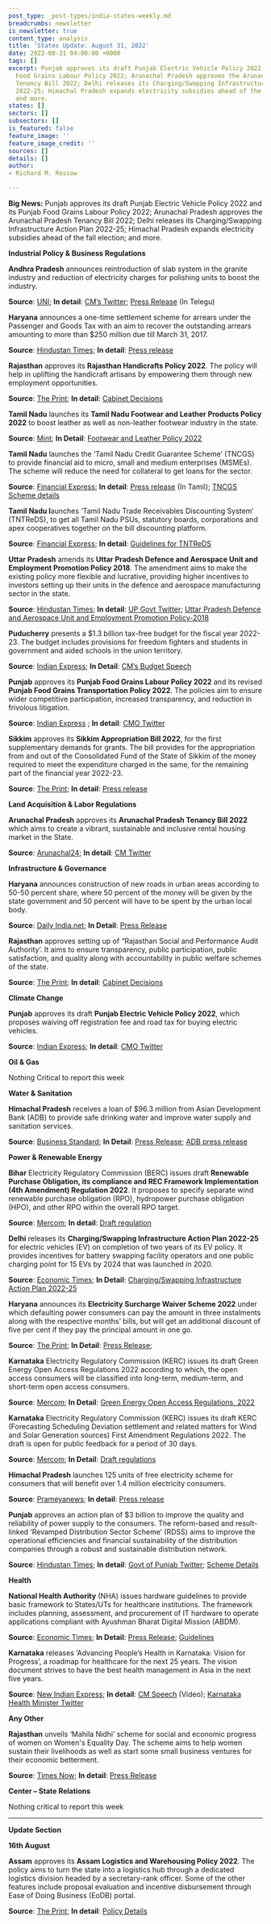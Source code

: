 ```yaml
---
post_type: _post-types/india-states-weekly.md
breadcrumbs: newsletter
is_newsletter: true
content_type: analysis
title: 'States Update: August 31, 2022'
date: 2022-08-31 04:00:00 +0000
tags: []
excerpt: Punjab approves its draft Punjab Electric Vehicle Policy 2022 and its Punjab
  Food Grains Labour Policy 2022; Arunachal Pradesh approves the Arunachal Pradesh
  Tenancy Bill 2022; Delhi releases its Charging/Swapping Infrastructure Action Plan
  2022-25; Himachal Pradesh expands electricity subsidies ahead of the fall election;
  and more.
states: []
sectors: []
subsectors: []
is_featured: false
feature_image: ''
feature_image_credit: ''
sources: []
details: []
author:
- Richard M. Rossow

---
```

**Big News:** Punjab approves its draft Punjab Electric Vehicle Policy 2022 and its Punjab Food Grains Labour Policy 2022; Arunachal Pradesh approves the Arunachal Pradesh Tenancy Bill 2022; Delhi releases its Charging/Swapping Infrastructure Action Plan 2022-25; Himachal Pradesh expands electricity subsidies ahead of the fall election; and more.

**Industrial Policy & Business Regulations**

**Andhra Pradesh** announces reintroduction of slab system in the granite industry and reduction of electricity charges for polishing units to boost the industry.

**Source**: [UNI](http://www.uniindia.com/ap-cm-announces-sobs-to-granite-industry/south/news/2808180.html); **In detail**: [CM’s Twitter](https://twitter.com/AndhraPradeshCM/status/1562373100796346368); [Press Release](https://ipr.ap.nic.in/images/press-releases/statue%20inaugaration.pdf) (In Telegu)

**Haryana** announces a one-time settlement scheme for arrears under the Passenger and Goods Tax with an aim to recover the outstanding arrears amounting to more than $250 million due till March 31, 2017.

**Source**: [Hindustan Times](https://www.hindustantimes.com/business/haryana-cm-announces-one-time-scheme-to-settle-arears-of-passengers-and-goods-tax-101661443190549.html); **In detail**: [Press release](https://www.prharyana.gov.in/en/aimed-at-recovering-the-outstanding-arrears-of-passenger-and-goods-tax-amounting-to-rs-2113-crore)

**Rajasthan** approves its **Rajasthan Handicrafts Policy 2022**. The policy will help in uplifting the handicraft artisans by empowering them through new employment opportunities.

**Source**: [The Print](https://theprint.in/india/rajasthan-cabinet-approves-formation-of-audit-authority-to-assess-performance-of-depts/1103890/); **In detail**: [Cabinet Decisions](https://cmo.rajasthan.gov.in/cmoadmin/Program/Pdf/74a553c26b9a41c480f02dc18ccd76eb_27-8-2022-1.pdf)

**Tamil Nadu** launches its **Tamil Nadu Footwear and Leather Products Policy 2022** to boost leather as well as non-leather footwear industry in the state.

**Source**: [Mint](https://www.livemint.com/news/india/tamil-nadu-signs-pact-to-invest-rs-2-250-crore-in-leather-sector-11661254656365.html); **In Detail**: [Footwear and Leather Policy 2022](https://investingintamilnadu.com/DIGIGOV/StaticAttachment?AttachmentFileName=/pdf/poli_noti/Footwear_and_Leather_Products_Policy_2022.pdf)

**Tamil Nadu** launches the ‘Tamil Nadu Credit Guarantee Scheme’ (TNCGS) to provide financial aid to micro, small and medium enterprises (MSMEs). The scheme will reduce the need for collateral to get loans for the sector.

**Source**: [Financial Express](https://www.financialexpress.com/industry/sme/msme-fin-tn-government-launches-credit-guarantee-scheme-to-support-msmes/2645553/); **In detail**: [Press release](https://cms.tn.gov.in/sites/default/files/press_release/pr250822_1458.pdf) (In Tamil); [TNCGS Scheme details](https://www.tn.gov.in/scheme/data_view/19694)

**Tamil Nadu l**aunches ‘Tamil Nadu Trade Receivables Discounting System’ (TNTReDS), to get all Tamil Nadu PSUs, statutory boards, corporations and apex cooperatives together on the bill discounting platform.

**Source**: [Financial Express](https://www.financialexpress.com/industry/sme/msme-fin-tn-government-launches-credit-guarantee-scheme-to-support-msmes/2645553/); **In detail**: [Guidelines for TNTReDS](https://cms.tn.gov.in/sites/default/files/go/fin_e_173_2022.pdf)

**Uttar Pradesh** amends its **Uttar Pradesh Defence and Aerospace Unit and Employment Promotion Policy 2018**. The amendment aims to make the existing policy more flexible and lucrative, providing higher incentives to investors setting up their units in the defence and aerospace manufacturing sector in the state.

**Source**: [Hindustan Times](https://www.hindustantimes.com/cities/lucknow-news/now-a-policy-for-more-incentives-in-up-s-defence-output-sector-101660663047891.html); **In detail**: [UP Govt Twitter](https://twitter.com/UPGovt/status/1559560796371570688); [Uttar Pradesh Defence and Aerospace Unit and Employment Promotion Policy-2018](https://upeida.up.gov.in/site/writereaddata/siteContent/201909231735329597UPDAa.pdf)

**Puducherry** presents a $1.3 billion tax-free budget for the fiscal year 2022-23. The budget includes provisions for freedom fighters and students in government and aided schools in the union territory.

**Source**: [Indian Express](https://indianexpress.com/article/cities/chennai/puducherry-cm-tax-free-budget-laptops-students-8105003/); **In Detail**: [CM’s Budget Speech](https://www.py.gov.in/sites/default/files/cm-budget-speech-2022-23-english.pdf)

**Punjab** approves its **Punjab Food Grains Labour Policy 2022** and its revised **Punjab Food Grains Transportation Policy 2022**. The policies aim to ensure wider competitive participation, increased transparency, and reduction in frivolous litigation.

**Source**: [Indian Express](https://indianexpress.com/article/cities/chandigarh/from-this-paddy-season-foodgrain-vehicles-in-punjab-to-have-tracking-system-8114082/) ; **In detail**: [CMO Twitter](https://twitter.com/CMOPb/status/1563135241694621699)

**Sikkim** approves its **Sikkim Appropriation Bill 2022**, for the first supplementary demands for grants. The bill provides for the appropriation from and out of the Consolidated Fund of the State of Sikkim of the money required to meet the expenditure charged in the same, for the remaining part of the financial year 2022-23.

**Source**: [The Print](https://theprint.in/india/sikkim-assembly-passes-supplementary-demands-12-bills/1096443/); **In detail**: [Press release](https://sikkim.gov.in/media/press-release/press-info?name=The+Sikkim+Legislative+Assembly)

**Land Acquisition & Labor Regulations**

**Arunachal Pradesh** approves its **Arunachal Pradesh Tenancy Bill 2022** which aims to create a vibrant, sustainable and inclusive rental housing market in the State.

**Source**: [Arunachal24](https://arunachal24.in/arunachal-cm-pema-khandu-cabinet-approves-arunachal-pradesh-tenancy-bill-2022/); **In detail**: [CM Twitter](https://twitter.com/PemaKhanduBJP/status/1563190142415749121)

**Infrastructure & Governance**

**Haryana** announces construction of new roads in urban areas according to 50-50 percent share, where 50 percent of the money will be given by the state government and 50 percent will have to be spent by the urban local body.

**Source**: [Daily India.net](https://dailyindia.net/cm-khattar-announced-new-roads-will-be-constructed-with-50-50-percent-stake/110809/); **In Detail**: [Press Release](https://prharyana.gov.in/en/haryana-chief-minister-sh-manohar-lal-while-addressing-a-press-conference-here-today-announced-0)

**Rajasthan** approves setting up of “Rajasthan Social and Performance Audit Authority’. It aims to ensure transparency, public participation, public satisfaction, and quality along with accountability in public welfare schemes of the state.

**Source**: [The Print](https://theprint.in/india/rajasthan-cabinet-approves-formation-of-audit-authority-to-assess-performance-of-depts/1103890/); **In detail**: [Cabinet Decisions](https://cmo.rajasthan.gov.in/cmoadmin/Program/Pdf/74a553c26b9a41c480f02dc18ccd76eb_27-8-2022-1.pdf)

**Climate Change**

**Punjab** approves its draft **Punjab Electric Vehicle Policy 2022**, which proposes waiving off registration fee and road tax for buying electric vehicles.

**Source**: [Indian Express](https://indianexpress.com/article/cities/chandigarh/punjab-bhagwant-mann-okays-draft-ev-policy-registration-fee-road-tax-8116023/); **In detail**: [CMO Twitter](https://twitter.com/CMOPb/status/1563566618948448256)

**Oil & Gas**

Nothing Critical to report this week

**Water & Sanitation**

**Himachal Pradesh** receives a loan of $96.3 million from Asian Development Bank (ADB) to provide safe drinking water and improve water supply and sanitation services.

**Source**: [Business Standard](https://www.business-standard.com/article/current-affairs/adb-to-provide-96-3-mn-loan-to-improve-water-supply-in-himachal-pradesh-122082201078_1.html); **In Detail**: [Press Release](https://pib.gov.in/PressReleasePage.aspx?PRID=1853605); [ADB press release](https://www.adb.org/news/adb-approves-loan-safe-drinking-water-himachal-pradesh)

**Power & Renewable Energy**

**Bihar** Electricity Regulatory Commission (BERC) issues draft **Renewable Purchase Obligation, its compliance and REC Framework Implementation (4th Amendment) Regulation 2022**. It proposes to specify separate wind renewable purchase obligation (RPO), hydropower purchase obligation (HPO), and other RPO within the overall RPO target.

**Source**: [Mercom](https://mercomindia.com/bihar-renewable-power-purchase-obligation-trajectory/); **In detail**: [Draft regulation](https://berc.co.in/rules-requlations/regulations/draft-regulations/2529-consultative-paper-on-the-proposal-for-4th-amendment-in-the-berc-renewable-purchase-obligation-its-compliance-and-rec-framework-implementation-regulation-2010)

**Delhi** releases its **Charging/Swapping Infrastructure Action Plan 2022-25** for electric vehicles (EV) on completion of two years of its EV policy. It provides incentives for battery swapping facility operators and one public charging point for 15 EVs by 2024 that was launched in 2020.

**Source**: [Economic Times](https://economictimes.indiatimes.com/industry/renewables/delhi-announces-action-plan-for-ev-charging-points-infrastructure/articleshow/93716135.cms); **In Detail**: [Charging/Swapping Infrastructure Action Plan 2022-25](https://ev.delhi.gov.in/files/Charging%20Action%20Plan%20of%20Delhi.pdf)

**Haryana** announces its **Electricity Surcharge Waiver Scheme 2022** under which defaulting power consumers can pay the amount in three instalments along with the respective months’ bills, but will get an additional discount of five per cent if they pay the principal amount in one go.

**Source**: [The Print](https://theprint.in/india/haryana-govt-announces-scheme-for-defaulting-power-consumers-to-clear-outstanding-bills/1100096/); **In Detail**: [Press Release](https://prharyana.gov.in/en/giving-a-big-relief-to-the-defaulting-power-consumers-of-the-state-haryana-chief-minister-sh);

**Karnataka** Electricity Regulatory Commission (KERC) issues its draft Green Energy Open Access Regulations 2022 according to which, the open access consumers will be classified into long-term, medium-term, and short-term open access consumers.

**Source**: [Mercom](https://mercomindia.com/karnataka-draft-green-energy-open-access-regulations/); **In Detail**: [Green Energy Open Access Regulations, 2022](https://kerc.karnataka.gov.in/uploads/media_to_upload1660888724.pdf)

**Karnataka** Electricity Regulatory Commission (KERC) issues its draft KERC (Forecasting Scheduling Deviation settlement and related matters for Wind and Solar Generation sources) First Amendment Regulations 2022. The draft is open for public feedback for a period of 30 days.

**Source**: [Mercom](https://mercomindia.com/karnataka-regulator-proposes-to-reduce-permissible-deviation/); **In Detail**: [Draft regulations](https://kerc.karnataka.gov.in/uploads/media_to_upload1660888143.pdf)

**Himachal Pradesh** launches 125 units of free electricity scheme for consumers that will benefit over 1.4 million electricity consumers.

**Source**: [Prameyanews](https://www.prameyanews.com/himachal-cm-launches-125-units-of-free-electricity-scheme/); **In detail**: [Press release](http://himachalpr.gov.in/OnePressRelease.aspx?Language=1&ID=26382)

**Punjab** approves an action plan of $3 billion to improve the quality and reliability of power supply to the consumers. The reform-based and result-linked ‘Revamped Distribution Sector Scheme’ (RDSS) aims to improve the operational efficiencies and financial sustainability of the distribution companies through a robust and sustainable distribution network.

**Source**: [Hindustan Times](https://www.hindustantimes.com/cities/chandigarh-news/punjab-approves-25-237-cr-plan-to-improve-power-supply-101661629514572.html); **In detail**: [Govt of Punjab Twitter](https://twitter.com/PunjabGovtIndia/status/1563528044525932544); [Scheme Details](https://recindia.nic.in/revamped-distribution-sector-scheme)

**Health**

**National Health Authority** (NHA) issues hardware guidelines to provide basic framework to States/UTs for healthcare institutions. The framework includes planning, assessment, and procurement of IT hardware to operate applications compliant with Ayushman Bharat Digital Mission (ABDM).

**Source**: [Economic Times](https://government.economictimes.indiatimes.com/news/governance/nha-issues-hardware-guidelines-for-state-level-healthcare-institutions-implementing-abdm/93720622); **In Detail**: [Press Release](https://pib.gov.in/PressReleasePage.aspx?PRID=1853603); [Guidelines](https://abdm.gov.in:8081/uploads/Hardware_Guidelines_ABDM_e162cf7a7b.pdf)

**Karnataka** releases ‘Advancing People’s Health in Karnataka: Vision for Progress’, a roadmap for healthcare for the next 25 years. The vision document strives to have the best health management in Asia in the next five years.

**Source**: [New Indian Express](https://www.newindianexpress.com/cities/bengaluru/2022/aug/26/karnataka-cm-basavaraj-bommai-releases-healthvision-document-roadmap-laid-for-25-years-2491150.html); **In detail**: [CM Speech](https://twitter.com/BSBommai/status/1562339408615190528) (Video); [Karnataka Health Minister Twitter](https://twitter.com/mla_sudhakar/status/1562349887919833091)

**Any Other**

**Rajasthan** unveils ‘Mahila Nidhi’ scheme for social and economic progress of women on Women's Equality Day. The scheme aims to help women sustain their livelihoods as well as start some small business ventures for their economic betterment.

**Source**: [Times Now](https://www.timesnownews.com/business-economy/economy/rajasthan-govt-launches-mahila-nidhi-to-help-women-entrepreneurs-article-93818971); **In detail**: [Press Release](https://cmo.rajasthan.gov.in/cmoadmin/Program/Pdf/a5e5b811aaf945dfa79db8f22cc1ab5e_02.pdf)

**Center – State Relations**

Nothing critical to report this week

***

**Update Section**

**16th August**

**Assam** approves its **Assam Logistics and Warehousing Policy 2022**. The policy aims to turn the state into a logistics hub through a dedicated logistics division headed by a secretary-rank officer. Some of the other features include proposal evaluation and incentive disbursement through Ease of Doing Business (EoDB) portal.

**Source**: [The Print](https://theprint.in/india/assam-cabinet-okays-policy-to-turn-state-into-logistics-hub/1074959/); **In detail**: [Policy Details](https://industriescom.assam.gov.in/sites/default/files/swf_utility_folder/departments/industries_com_oid_4/portlet/level_2/assam_logistics_and_warehousing_policy_2022.pdf)
